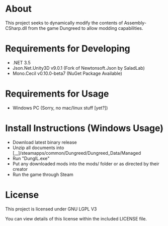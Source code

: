 # About

This project seeks to dynamically modify the contents of Assembly-CSharp.dll from the game Dungreed to allow modding capabilities.

# Requirements for Developing

- .NET 3.5
- Json.Net.Unity3D v9.0.1 (Fork of Newtonsoft.Json by SaladLab)
- Mono.Cecil v0.10.0-beta7 (NuGet Package Available)

# Requirements for Usage

- Windows PC (Sorry, no mac/linux stuff [yet?])

# Install Instructions (Windows Usage)

- Download latest binary release
- Unzip all documents into [,,,]/steamapps/common/Dungreed/Dungreed_Data/Managed
- Run "DungIL.exe"
- Put any downloaded mods into the mods/ folder or as directed by their creator
- Run the game through Steam

# License
This project is licensed under GNU LGPL V3

You can view details of this license within the included LICENSE file.